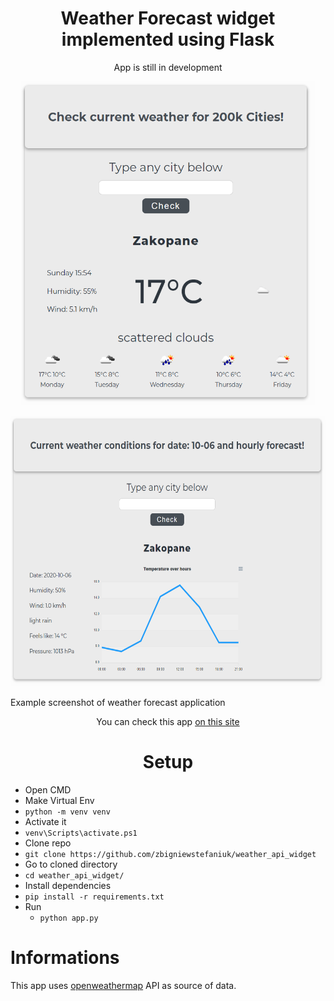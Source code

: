 <h1 align="center">Weather Forecast widget implemented using Flask
</h1>

<p style="text-align:center;"> App is still in development
</p>

<p align="center">
  <img width="470" height="518" src="https://github.com/zbigniewstefaniuk/weather_api_widget/blob/master/static/images/weatherapp.png">
</p>
<p align="center">
  <img width="606" height="433" src="https://github.com/zbigniewstefaniuk/weather_api_widget/blob/master/static/images/weatherapp_chart.png">
</p>
Example screenshot of weather forecast application
<p align="center"> You can check this app <a href="https://weather-cloudy9-app.herokuapp.com/"> on this site </a>
<h1 align="center">Setup</h1> 


- Open CMD
- Make Virtual Env
- `python -m venv venv `
- Activate it
- `venv\Scripts\activate.ps1`
- Clone repo 
- `git clone https://github.com/zbigniewstefaniuk/weather_api_widget`
- Go to cloned directory
- `cd weather_api_widget/`
- Install dependencies
- `pip install -r requirements.txt`
- Run
  - `python app.py`

<h1>Informations</h1>
This app uses <a href="https://openweathermap.org/">openweathermap</a> API as source of data. 
